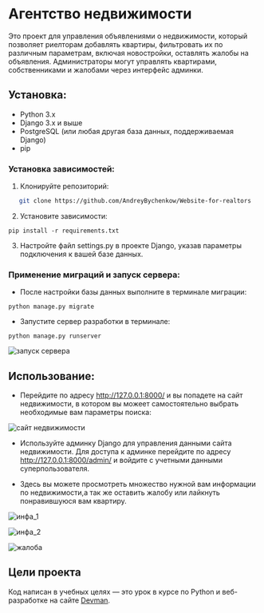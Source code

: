 # Агентство недвижимости

Это проект для управления объявлениями о недвижимости, который позволяет риелторам добавлять квартиры, фильтровать их по различным параметрам, включая новостройки, оставлять жалобы на объявления. Администраторы могут управлять квартирами, собственниками и жалобами через интерфейс админки.

## Установка:

- Python 3.x
- Django 3.x и выше
- PostgreSQL (или любая другая база данных, поддерживаемая Django)
- pip

### Установка зависимостей:

1. Клонируйте репозиторий:

```bash
   git clone https://github.com/AndreyBychenkow/Website-for-realtors
```

2. Установите зависимости:

```
pip install -r requirements.txt
```
3. Настройте файл settings.py в проекте Django, указав параметры подключения к вашей базе данных.

### Применение миграций и запуск сервера:

* После настройки базы данных выполните в терминале миграции:
```
python manage.py migrate
```
* Запустите сервер разработки в терминале:
```
python manage.py runserver
```
![запуск сервера](https://i.postimg.cc/nhfpbdX5/image.jpg)



## Использование:

- Перейдите по адресу  http://127.0.0.1:8000/ и вы попадете на сайт недвижимости, в котором вы можеет самостоятельно выбрать необходимые вам параметры поиска:

![сайт недвижимости](https://i.postimg.cc/WbVxzD9S/image.jpg)

- Используйте админку Django для управления данными сайта недвижимости. Для доступа к админке перейдите по адресу http://127.0.0.1:8000/admin/ и войдите с учетными данными суперпользователя.

- Здесь вы можете просмотреть множество нужной вам информации по недвижимости,а так же оставить жалобу или лайкнуть понравившуюся вам квартиру.

![инфа_1](https://i.postimg.cc/q7GNf6ZY/image.jpg)

![инфа_2](https://i.postimg.cc/T2spX6CR/image.jpg)

![жалоба](https://i.postimg.cc/0QB2xYGt/image.jpg)



## Цели проекта

Код написан в учебных целях — это урок в курсе по Python и веб-разработке на сайте [Devman](https://dvmn.org).

